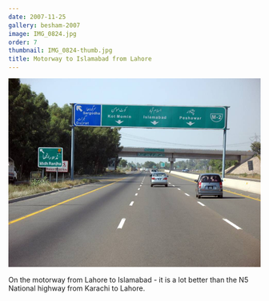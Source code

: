 ```yaml
---
date: 2007-11-25
gallery: besham-2007
image: IMG_0824.jpg
order: 7
thumbnail: IMG_0824-thumb.jpg
title: Motorway to Islamabad from Lahore
---
```


![Motorway to Islamabad from Lahore](./IMG_0824.jpg)

On the motorway from Lahore to Islamabad - it is a lot better than the N5 National highway from Karachi to Lahore.